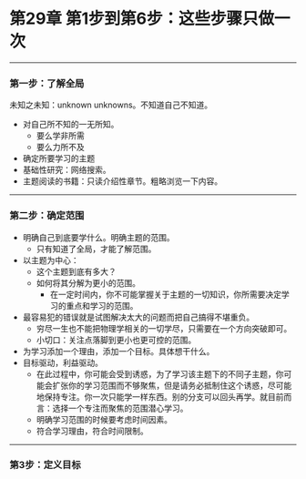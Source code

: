 # 第29章 第1步到第6步：这些步骤只做一次

----

### 第一步：了解全局

未知之未知：unknown unknowns。不知道自己不知道。

- 对自己所不知的一无所知。
  - 要么学非所需
  - 要么力所不及
- 确定所要学习的主题
- 基础性研究：网络搜索。
- 主题阅读的书籍：只读介绍性章节。粗略浏览一下内容。



----

### 第二步：确定范围

- 明确自己到底要学什么。明确主题的范围。
  - 只有知道了全局，才能了解范围。
- 以主题为中心：
  - 这个主题到底有多大？
  - 如何将其分解为更小的范围。
    - 在一定时间内，你不可能掌握关于主题的一切知识，你所需要决定学习的重点和学习的范围。
- 最容易犯的错误就是试图解决太大的问题而把自己搞得不堪重负。
  - 穷尽一生也不能把物理学相关的一切学尽，只需要在一个方向突破即可。
  - 小切口：关注点落脚到更小也更可控的范围。
- 为学习添加一个理由，添加一个目标。具体想干什么。
- 目标驱动，利益驱动。
  - ​	在此过程中，你可能会受到诱惑，为了学习该主题下的不同子主题，你可能会扩张你的学习范围而不够聚焦，但是请务必抵制住这个诱惑，尽可能地保持专注。你一次只能学一样东西。别的分支可以回头再学。就目前而言：选择一个专注而聚焦的范围潜心学习。
  - 明确学习范围的时候要考虑时间因素。
  - 符合学习理由，符合时间限制。





----

### 第3步：定义目标
